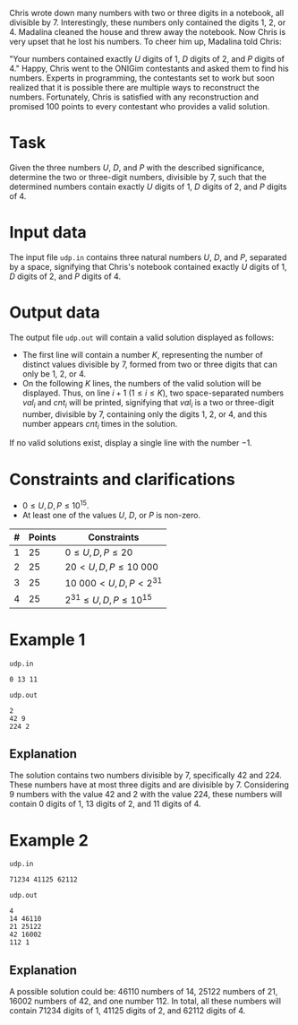Chris wrote down many numbers with two or three digits in a notebook, all divisible by $7$. Interestingly, these numbers only contained the digits $1$, $2$, or $4$. Madalina cleaned the house and threw away the notebook. Now Chris is very upset that he lost his numbers. To cheer him up, Madalina told Chris:

"Your numbers contained exactly $U$ digits of $1$, $D$ digits of $2$, and $P$ digits of $4$." Happy, Chris went to the ONIGim contestants and asked them to find his numbers. Experts in programming, the contestants set to work but soon realized that it is possible there are multiple ways to reconstruct the numbers. Fortunately, Chris is satisfied with any reconstruction and promised $100$ points to every contestant who provides a valid solution.

# Task
Given the three numbers $U$, $D$, and $P$ with the described significance, determine the two or three-digit numbers, divisible by $7$, such that the determined numbers contain exactly $U$ digits of $1$, $D$ digits of $2$, and $P$ digits of $4$.

# Input data
The input file `udp.in` contains three natural numbers $U$, $D$, and $P$, separated by a space, signifying that Chris's notebook contained exactly $U$ digits of $1$, $D$ digits of $2$, and $P$ digits of $4$.

# Output data
The output file `udp.out` will contain a valid solution displayed as follows:
- The first line will contain a number $K$, representing the number of distinct values divisible by $7$, formed from two or three digits that can only be $1$, $2$, or $4$.
- On the following $K$ lines, the numbers of the valid solution will be displayed. Thus, on line $i + 1$ ($1 \leq i \leq K$), two space-separated numbers $val_i$ and $cnt_i$ will be printed, signifying that $val_i$ is a two or three-digit number, divisible by $7$, containing only the digits $1$, $2$, or $4$, and this number appears $cnt_i$ times in the solution.

If no valid solutions exist, display a single line with the number $-1$.

# Constraints and clarifications
* $0 \leq U, D, P \leq 10^{15}$.
* At least one of the values $U$, $D$, or $P$ is non-zero.

|# | Points | Constraints|
| - | - | ---------- |
| 1 | 25| $0 \leq U, D, P \leq 20$ |
| 2 | 25| $20 < U, D, P \leq 10\ 000$ |
| 3 | 25| $10\ 000 < U, D, P < 2^{31}$ |
| 4 | 25| $2^{31} \leq U, D, P \leq 10^{15}$ |

# Example 1
`udp.in`
```
0 13 11 
```

`udp.out`
```
2
42 9
224 2
```

## Explanation
The solution contains two numbers divisible by $7$, specifically $42$ and $224$. These numbers have at most three digits and are divisible by $7$. Considering $9$ numbers with the value $42$ and $2$ with the value $224$, these numbers will contain $0$ digits of $1$, $13$ digits of $2$, and $11$ digits of $4$.

# Example 2

`udp.in`
```
71234 41125 62112 
```

`udp.out`
```
4
14 46110
21 25122
42 16002
112 1
```

## Explanation

A possible solution could be: $46110$ numbers of $14$, $25122$ numbers of $21$, $16002$ numbers of $42$, and one number $112$. In total, all these numbers will contain $71234$ digits of $1$, $41125$ digits of $2$, and $62112$ digits of $4$.